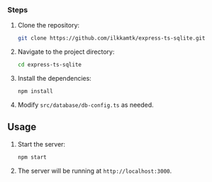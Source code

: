 

### Steps

1. Clone the repository:

   ```bash
   git clone https://github.com/ilkkamtk/express-ts-sqlite.git
   ```

2. Navigate to the project directory:

   ```bash
   cd express-ts-sqlite
   ```

3. Install the dependencies:

   ```bash
   npm install
   ```

4. Modify `src/database/db-config.ts` as needed.

## Usage

1. Start the server:

   ```bash
   npm start
   ```

2. The server will be running at `http://localhost:3000`.

